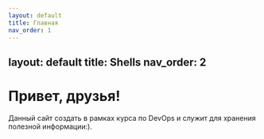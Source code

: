 ```yaml
---
layout: default
title: Главная
nav_order: 1
---
```

layout: default
title: Shells
nav_order: 2
---

# Привет, друзья!

Данный сайт создать в рамках курса по DevOps и служит для хранения полезной информации:).

